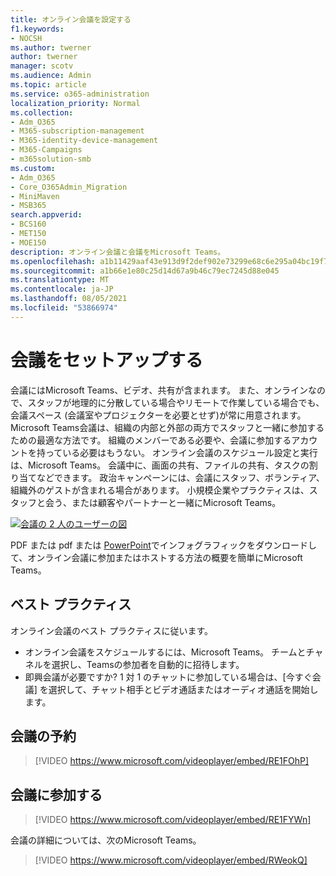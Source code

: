 ```yaml
---
title: オンライン会議を設定する
f1.keywords:
- NOCSH
ms.author: twerner
author: twerner
manager: scotv
ms.audience: Admin
ms.topic: article
ms.service: o365-administration
localization_priority: Normal
ms.collection:
- Adm_O365
- M365-subscription-management
- M365-identity-device-management
- M365-Campaigns
- m365solution-smb
ms.custom:
- Adm_O365
- Core_O365Admin_Migration
- MiniMaven
- MSB365
search.appverid:
- BCS160
- MET150
- MOE150
description: オンライン会議と会議をMicrosoft Teams。
ms.openlocfilehash: a1b11429aaf43e913d9f2def902e73299e68c6e295a04bc19f7f995db1d5d823
ms.sourcegitcommit: a1b66e1e80c25d14d67a9b46c79ec7245d88e045
ms.translationtype: MT
ms.contentlocale: ja-JP
ms.lasthandoff: 08/05/2021
ms.locfileid: "53866974"
---
```

# <a name="set-up-meetings"></a>会議をセットアップする

会議にはMicrosoft Teams、ビデオ、共有が含まれます。 また、オンラインなので、スタッフが地理的に分散している場合やリモートで作業している場合でも、会議スペース (会議室やプロジェクターを必要とせず)が常に用意されます。 Microsoft Teams会議は、組織の内部と外部の両方でスタッフと一緒に参加するための最適な方法です。 組織のメンバーである必要や、会議に参加するアカウントを持っている必要はもうない。 オンライン会議のスケジュール設定と実行は、Microsoft Teams。 会議中に、画面の共有、ファイルの共有、タスクの割り当てなどできます。 政治キャンペーンには、会議にスタッフ、ボランティア、組織外のゲストが含まれる場合があります。 小規模企業やプラクティスは、スタッフと会う、または顧客やパートナーと一緒にMicrosoft Teams。

[![会議の 2 人のユーザーの図](../media/HostOnlineMeeting-thumb-358x201.png)](https://go.microsoft.com/fwlink/?linkid=2078712)

PDF または pdf または[](https://go.microsoft.com/fwlink/?linkid=2079515) [PowerPoint](https://go.microsoft.com/fwlink/?linkid=2078712)でインフォグラフィックをダウンロードして、オンライン会議に参加またはホストする方法の概要を簡単にMicrosoft Teams。

## <a name="best-practices"></a>ベスト プラクティス

オンライン会議のベスト プラクティスに従います。

- オンライン会議をスケジュールするには、Microsoft Teams。 チームとチャネルを選択し、Teamsの参加者を自動的に招待します。
- 即興会議が必要ですか? 1 対 1 のチャットに参加している場合は、[今すぐ会議] を選択して、チャット相手とビデオ通話またはオーディオ通話を開始します。

## <a name="schedule-a-meeting"></a>会議の予約

> [!VIDEO https://www.microsoft.com/videoplayer/embed/RE1FOhP]

## <a name="join-a-meeting"></a>会議に参加する

> [!VIDEO https://www.microsoft.com/videoplayer/embed/RE1FYWn]

会議の詳細については、次のMicrosoft Teams。

> [!VIDEO https://www.microsoft.com/videoplayer/embed/RWeokQ]
